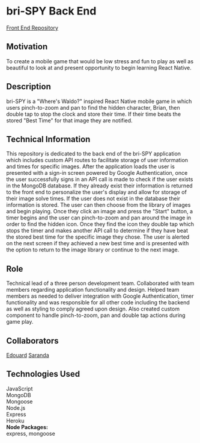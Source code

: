 # bri-SPY Back End
[Front End Repository](https://github.com/lexi-winstanley/bri-SPY)

## Motivation 
To create a mobile game that would be low stress and fun to play as well as beautiful to look at and present opportunity to begin learning React Native.

## Description
bri-SPY is a "Where's Waldo?" inspired React Native mobile game in which users pinch-to-zoom and pan to find the hidden character, Brian, then double tap to stop the clock and store their time. If their time beats the stored "Best Time" for that image they are notified. 

## Technical Information
This repository is dedicated to the back end of the bri-SPY application which includes custom API routes to facilitate storage of user information and times for specific images. After the application loads the user is presented with a sign-in screen powered by Google Authentication, once the user successfully signs in an API call is made to check if the user exists in the MongoDB database. If they already exist their information is returned to the front end to personalize the user's display and allow for storage of their image solve times. If the user does not exist in the database their information is stored. The user can then choose from the library of images and begin playing. Once they click an image and press the "Start" button, a timer begins and the user can pinch-to-zoom and pan around the image in order to find the hidden icon. Once they find the icon they double tap which stops the timer and makes another API call to determine if they have beat the stored best time for the specific image they chose. The user is alerted on the next screen if they achieved a new best time and is presented with the option to return to the image library or continue to the next image. 

## Role
Technical lead of a three person development team. Collaborated with team members regarding application functionality and design. Helped team members as needed to deliver integration with Google Authentication, timer functionality and was responsible for all other code including the backend as well as styling to comply agreed upon design. Also created custom component to handle pinch-to-zoom, pan and double tap actions during game play. 

## Collaborators
[Edouard](https://github.com/edepaolo)
[Saranda](https://github.com/annda7)

## Technologies Used
JavaScript
<br/>MongoDB
<br/>Mongoose
<br/>Node.js
<br/>Express
<br/>Heroku
<br/>**Node Packages:** 
<br/>express, mongoose
